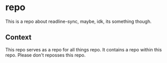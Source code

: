 # repo
This is a repo about readline-sync, maybe, idk, its something though.

## Context

This repo serves as a repo for all things repo. It contains a repo within this repo. Please don't reposses this repo.
